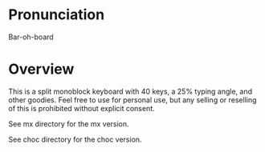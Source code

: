 # Pronunciation

Bar-oh-board

# Overview

This is a split monoblock keyboard with 40 keys, a 25% typing angle, and other goodies. Feel free to use for personal use, but any selling or reselling of this is prohibited without explicit consent.

See mx directory for the mx version.

See choc directory for the choc version.
